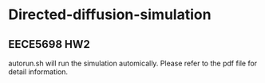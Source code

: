 # Directed-diffusion-simulation
## EECE5698 HW2
autorun.sh will run the simulation automically. Please refer to the pdf file for detail information.
